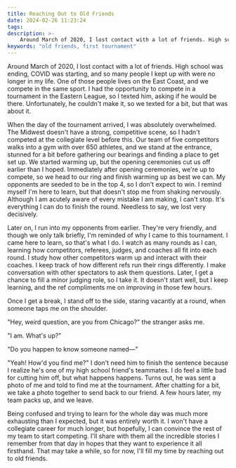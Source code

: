 ```yaml
---
title: Reaching Out to Old Friends
date: 2024-02-26 11:23:24
tags:
description: >-
    Around March of 2020, I lost contact with a lot of friends. High school was ending, COVID was starting, and so many people I kept up with were no longer in my life. One of those people lives on the East Coast, and we compete in the same sport. I had the opportunity to compete in a tournament in the Eastern League, so I texted him, asking if he would be there. Unfortunately, he couldn't make it, so we texted for a bit, but that was about it. 
keywords: "old friends, first tournament"
---
```


Around March of 2020, I lost contact with a lot of friends. High school was ending, COVID was starting, and so many people I kept up with were no longer in my life. One of those people lives on the East Coast, and we compete in the same sport. I had the opportunity to compete in a tournament in the Eastern League, so I texted him, asking if he would be there. Unfortunately, he couldn't make it, so we texted for a bit, but that was about it. 

When the day of the tournament arrived, I was absolutely overwhelmed. The Midwest doesn't have a strong, competitive scene, so I hadn't competed at the collegiate level before this. Our team of five competitors walks into a gym with over 650 athletes, and we stand at the entrance, stunned for a bit before gathering our bearings and finding a place to get set up. We started warming up, but the opening ceremonies cut us off earlier than I hoped. Immediately after opening ceremonies, we're up to compete, so we head to our ring and finish warming up as best we can. My opponents are seeded to be in the top 4, so I don't expect to win. I remind myself I'm here to learn, but that doesn't stop me from shaking nervously. Although I am acutely aware of every mistake I am making, I can't stop. It's everything I can do to finish the round. Needless to say, we lost very decisively.

Later on, I run into my opponents from earlier. They're very friendly, and though we only talk briefly, I'm reminded of why I came to this tournament. I came here to learn, so that's what I do. I watch as many rounds as I can, learning how competitors, referees, judges, and coaches all fit into each round. I study how other competitors warm up and interact with their coaches. I keep track of how different refs run their rings differently. I make conversation with other spectators to ask them questions. Later, I get a chance to fill a minor judging role, so I take it. It doesn't start well, but I keep learning, and the ref compliments me on improving in those few hours.

Once I get a break, I stand off to the side, staring vacantly at a round, when someone taps me on the shoulder.

"Hey, weird question, are you from Chicago?" the stranger asks me.

"I am. What's up?"

"Do you happen to know someone named—"

"Yeah! How'd you find me?" I don't need him to finish the sentence because I realize he's one of my high school friend's teammates. I do feel a little bad for cutting him off, but what happens happens. Turns out, he was sent a photo of me and told to find me at the tournament. After chatting for a bit, we take a photo together to send back to our friend. A few hours later, my team packs up, and we leave.

Being confused and trying to learn for the whole day was much more exhausting than I expected, but it was entirely worth it. I won't have a collegiate career for much longer, but hopefully, I can convince the rest of my team to start competing. I'll share with them all the incredible stories I remember from that day in hopes that they want to experience it all firsthand. That may take a while, so for now, I'll fill my time by reaching out to old friends.